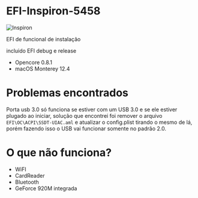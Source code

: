# EFI-Inspiron-5458

![Inspiron](https://i0.wp.com/quenotebookcomprar.com.br/wp-content/uploads/2017/03/comprar-Dell-i14-5458-B40-core-i5.jpg?resize=720,340)

EFI de funcional de instalação

incluido EFI debug e release

 - Opencore 0.8.1
 - macOS Monterey 12.4

# Problemas encontrados

Porta usb 3.0 só funciona se estiver com um USB 3.0 e se ele estiver plugado ao iniciar, solução que encontrei foi remover o arquivo ```EFI\OC\ACPI\SSDT-UIAC.aml``` e atualizar o config.plist tirando o mesmo de lá, porém fazendo isso o USB vai funcionar somente no padrão 2.0.

# O que não funciona?

- WiFI
- CardReader
- Bluetooth
- GeForce 920M integrada
